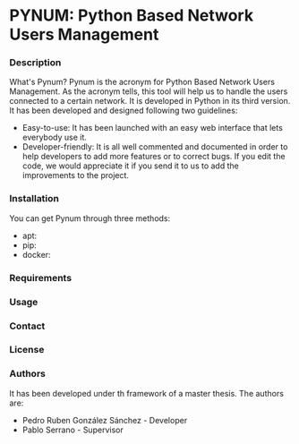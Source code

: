 # PYNUM: Python Based Network Users Management
### Description
What's Pynum? Pynum is the acronym for Python Based Network Users Management. As the acronym tells, this tool will help us to handle the users connected to a certain network. It is developed in Python in its third version. It has been developed and designed following two guidelines:
* Easy-to-use: It has been launched with an easy web interface that lets everybody use it.
* Developer-friendly: It is all well commented and documented in order to help developers to add more features or to correct bugs. If you edit the code, we would appreciate it if you send it to us to add the improvements to the project.
### Installation
You can get Pynum through three methods:
* apt:
* pip:
* docker:
### Requirements
### Usage
### Contact
### License
### Authors
It has been developed under th framework of a master thesis. The authors are:
* Pedro Ruben González Sánchez - Developer
* Pablo Serrano - Supervisor
